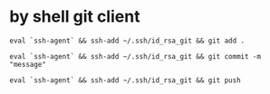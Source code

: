 # by shell git client
```
eval `ssh-agent` && ssh-add ~/.ssh/id_rsa_git && git add .
```

```
eval `ssh-agent` && ssh-add ~/.ssh/id_rsa_git && git commit -m "message"
```

```
eval `ssh-agent` && ssh-add ~/.ssh/id_rsa_git && git push
```